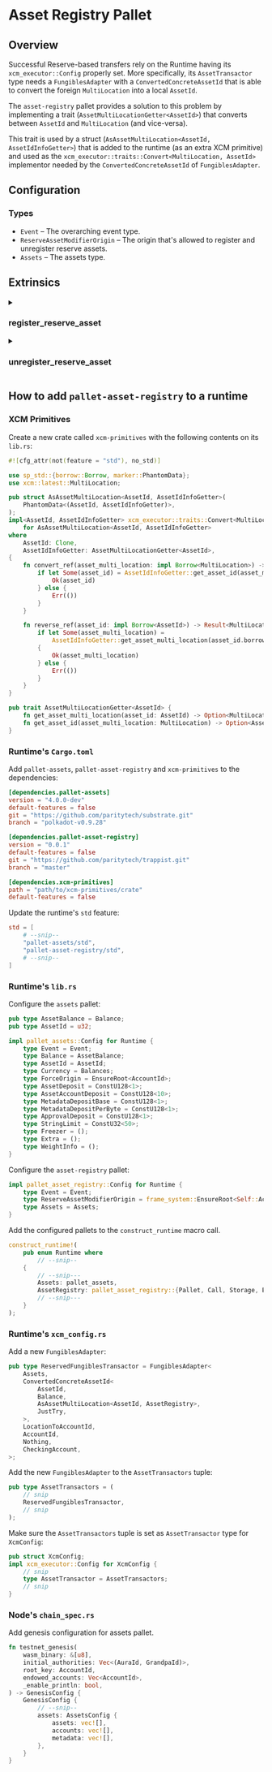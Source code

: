 # Asset Registry Pallet

## Overview

Successful Reserve-based transfers rely on the Runtime having its `xcm_executor::Config` properly set.
More specifically, its `AssetTransactor` type needs a `FungiblesAdapter` with a `ConvertedConcreteAssetId` that is able to convert the foreign `MultiLocation` into a local `AssetId`.

The `asset-registry` pallet provides a solution to this problem by implementing a trait (`AssetMultiLocationGetter<AssetId>`) that converts between `AssetId` and `MultiLocation` (and vice-versa).

This trait is used by a struct (`AsAssetMultiLocation<AssetId, AssetIdInfoGetter>`) that is added to the runtime (as an extra XCM primitive) and used as the `xcm_executor::traits::Convert<MultiLocation, AssetId>` implementor needed by the `ConvertedConcreteAssetId` of `FungiblesAdapter`.

## Configuration

### Types
* `Event` – The overarching event type.
* `ReserveAssetModifierOrigin` – The origin that's allowed to register and unregister reserve assets.
* `Assets` – The assets type.

## Extrinsics

<details>
<summary><h3>register_reserve_asset</h3></summary>

Register a new Reserve Asset.

#### Parameters
* `origin` – Origin for the call. Must be signed.
* `asset_id` – ID of the Asset. Asset with this ID must exist on the local `Assets` pallet.
* `asset_multi_location` - `MultiLocation` of the Reserve Asset.

#### Errors
* `AssetDoesNotExist` - The Asset ID does not exist on the local `Assets` pallet.
* `AssetAlreadyRegistered` - The Asset ID is already registered.
* `WrongMultiLocation` - Provided Reserve Asset `MultiLocation` is invalid.

</details>

<details>
<summary><h3>unregister_reserve_asset</h3></summary>

Unregister a Reserve Asset.

#### Parameters
* `origin` – Origin for the call. Must be signed.
* `asset_id` – ID of the asset. Asset with this ID must exist on the local `Assets` pallet.

#### Errors
* `AssetIsNotRegistered` - The Asset ID is not registered, and therefore cannot be unregistered.

</details>

## How to add `pallet-asset-registry` to a runtime

### XCM Primitives

Create a new crate called `xcm-primitives` with the following contents on its `lib.rs`:
```rust
#![cfg_attr(not(feature = "std"), no_std)]

use sp_std::{borrow::Borrow, marker::PhantomData};
use xcm::latest::MultiLocation;

pub struct AsAssetMultiLocation<AssetId, AssetIdInfoGetter>(
	PhantomData<(AssetId, AssetIdInfoGetter)>,
);
impl<AssetId, AssetIdInfoGetter> xcm_executor::traits::Convert<MultiLocation, AssetId>
	for AsAssetMultiLocation<AssetId, AssetIdInfoGetter>
where
	AssetId: Clone,
	AssetIdInfoGetter: AssetMultiLocationGetter<AssetId>,
{
	fn convert_ref(asset_multi_location: impl Borrow<MultiLocation>) -> Result<AssetId, ()> {
		if let Some(asset_id) = AssetIdInfoGetter::get_asset_id(asset_multi_location.borrow().clone().into()) {
			Ok(asset_id)
		} else {
			Err(())
		}
	}

	fn reverse_ref(asset_id: impl Borrow<AssetId>) -> Result<MultiLocation, ()> {
		if let Some(asset_multi_location) =
			AssetIdInfoGetter::get_asset_multi_location(asset_id.borrow().clone())
		{
			Ok(asset_multi_location)
		} else {
			Err(())
		}
	}
}

pub trait AssetMultiLocationGetter<AssetId> {
	fn get_asset_multi_location(asset_id: AssetId) -> Option<MultiLocation>;
	fn get_asset_id(asset_multi_location: MultiLocation) -> Option<AssetId>;
}
```

### Runtime's `Cargo.toml`

Add `pallet-assets`, `pallet-asset-registry` and `xcm-primitives` to the dependencies:
```toml
[dependencies.pallet-assets]
version = "4.0.0-dev"
default-features = false
git = "https://github.com/paritytech/substrate.git"
branch = "polkadot-v0.9.28"

[dependencies.pallet-asset-registry]
version = "0.0.1"
default-features = false
git = "https://github.com/paritytech/trappist.git"
branch = "master"

[dependencies.xcm-primitives]
path = "path/to/xcm-primitives/crate"
default-features = false
```

Update the runtime's `std` feature:
```toml
std = [
    # --snip--
    "pallet-assets/std",
    "pallet-asset-registry/std",
    # --snip--
]
```

### Runtime's `lib.rs`
Configure the `assets` pallet:
```rust
pub type AssetBalance = Balance;
pub type AssetId = u32;

impl pallet_assets::Config for Runtime {
    type Event = Event;
    type Balance = AssetBalance;
    type AssetId = AssetId;
    type Currency = Balances;
    type ForceOrigin = EnsureRoot<AccountId>;
    type AssetDeposit = ConstU128<1>;
    type AssetAccountDeposit = ConstU128<10>;
    type MetadataDepositBase = ConstU128<1>;
    type MetadataDepositPerByte = ConstU128<1>;
    type ApprovalDeposit = ConstU128<1>;
    type StringLimit = ConstU32<50>;
    type Freezer = ();
    type Extra = ();
    type WeightInfo = ();
}
```

Configure the `asset-registry` pallet:
```rust
impl pallet_asset_registry::Config for Runtime {
	type Event = Event;
	type ReserveAssetModifierOrigin = frame_system::EnsureRoot<Self::AccountId>;
	type Assets = Assets;
}
```

Add the configured pallets to the `construct_runtime` macro call.
```rust
construct_runtime!(
    pub enum Runtime where
        // --snip--
    {
        // --snip---
        Assets: pallet_assets,
        AssetRegistry: pallet_asset_registry::{Pallet, Call, Storage, Event<T>},
        // --snip---
    }
);
```

### Runtime's `xcm_config.rs`
Add a new `FungiblesAdapter`:
```rust
pub type ReservedFungiblesTransactor = FungiblesAdapter<
	Assets,
	ConvertedConcreteAssetId<
		AssetId,
		Balance,
		AsAssetMultiLocation<AssetId, AssetRegistry>,
		JustTry,
	>,
	LocationToAccountId,
	AccountId,
	Nothing,
	CheckingAccount,
>;
```

Add the new `FungiblesAdapter` to the `AssetTransactors` tuple:
```rust
pub type AssetTransactors = (
    // snip
    ReservedFungiblesTransactor,
    // snip
);
```

Make sure the `AssetTransactors` tuple is set as `AssetTransactor` type for `XcmConfig`:
```rust
pub struct XcmConfig;
impl xcm_executor::Config for XcmConfig {
    // snip
	type AssetTransactor = AssetTransactors;
    // snip
}
```

### Node's `chain_spec.rs`
Add genesis configuration for assets pallet.
```rust
fn testnet_genesis(
    wasm_binary: &[u8],
    initial_authorities: Vec<(AuraId, GrandpaId)>,
    root_key: AccountId,
    endowed_accounts: Vec<AccountId>,
    _enable_println: bool,
) -> GenesisConfig {
    GenesisConfig {
        // --snip--
        assets: AssetsConfig {
            assets: vec![],
            accounts: vec![],
            metadata: vec![],
        },
    }
}
```